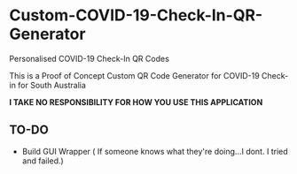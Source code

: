 # Custom-COVID-19-Check-In-QR-Generator
Personalised COVID-19 Check-In QR Codes

This is a Proof of Concept Custom QR Code Generator for COVID-19 Check-in for South Australia


**I TAKE NO RESPONSIBILITY FOR HOW YOU USE THIS APPLICATION**



## TO-DO ##
- Build GUI Wrapper ( If someone knows what they're doing...I dont. I tried and failed.)
